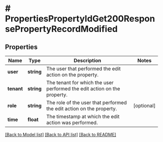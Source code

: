 # # PropertiesPropertyIdGet200ResponsePropertyRecordModified

## Properties

Name | Type | Description | Notes
------------ | ------------- | ------------- | -------------
**user** | **string** | The user that performed the edit action on the property. |
**tenant** | **string** | The tenant for which the user performed the edit action on the property. |
**role** | **string** | The role of the user that performed the edit action on the property. | [optional]
**time** | **float** | The timestamp at which the edit action was performed. |

[[Back to Model list]](../../README.md#models) [[Back to API list]](../../README.md#endpoints) [[Back to README]](../../README.md)
